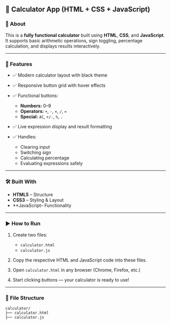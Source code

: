 

## 🧮 Calculator App (HTML + CSS + JavaScript)

### 📌 About

This is a **fully functional calculator** built using **HTML**, **CSS**, and **JavaScript**.
It supports basic arithmetic operations, sign toggling, percentage calculation, and displays results interactively.

---

### 🌟 Features

* ✅ Modern calculator layout with black theme
* ✅ Responsive button grid with hover effects
* ✅ Functional buttons:

  * **Numbers:** 0–9
  * **Operators:** `+`, `-`, `×`, `/`, `=`
  * **Special:** `AC`, `+/-`, `%`, `.`
* ✅ Live expression display and result formatting
* ✅ Handles:

  * Clearing input
  * Switching sign
  * Calculating percentage
  * Evaluating expressions safely

---

### 🛠 Built With

* **HTML5** – Structure
* **CSS3** – Styling & Layout
* **JavaScript– Functionality

---

### ▶️ How to Run

1. Create two files:

   * `calculator.html`
   * `calculator.js`
2. Copy the respective HTML and JavaScript code into these files.
3. Open `calculator.html` in any browser (Chrome, Firefox, etc.)
4. Start clicking buttons — your calculator is ready to use!

---

### 📂 File Structure

```
calculator/
├── calculator.html
├── calculator.js
```
